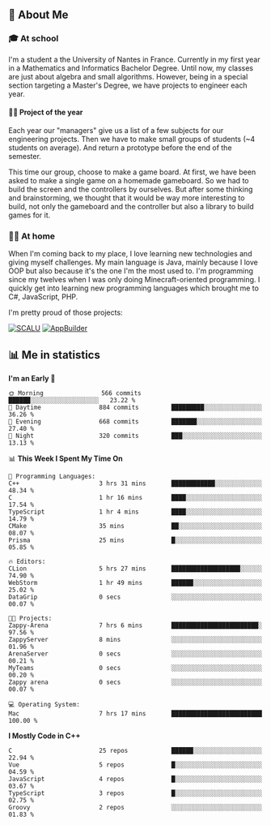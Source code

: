 ## 👀 About Me

### 🎓 At school

I'm a student a the University of Nantes in France. Currently in my first year in a Mathematics and Informatics Bachelor Degree. Until now, my classes are just about algebra and small algorithms. However, being in a special section targeting a Master's Degree, we have projects to engineer each year. 

#### 🔧🔬 Project of the year

Each year our "managers" give us a list of a few subjects for our engineering projects. Then we have to make small groups of students (~4 students on average). And return a prototype before the end of the semester.

This time our group, choose to make a game board. At first, we have been asked to make a single game on a homemade gameboard. So we had to build the screen and the controllers by ourselves. 
But after some thinking and brainstorming, we thought that it would be way more interesting to build, not only the gameboard and the controller but also a library to build games for it.

### 👨‍💻 At home

When I'm coming back to my place, I love learning new technologies and giving myself challenges. My main language is Java, mainly because I love OOP but also because it's the one I'm the most used to. I'm programming since my twelves when I was only doing Minecraft-oriented programming.  I quickly get into learning new programming languages which brought me to C#, JavaScript, PHP. 

I'm pretty proud of those projects:

[![SCALU](https://github-readme-stats.vercel.app/api/pin?username=renardfute&repo=SCALU)](https://github.com/renardfute/scalu)
[![AppBuilder](https://github-readme-stats.vercel.app/api/pin?username=pulsedev2&repo=AppBuilder)](https://github.com/pulsedev2/AppBuilder)

## 📊 Me in statistics
<!--START_SECTION:waka-->
**I'm an Early 🐤** 

```text
🌞 Morning                566 commits         ██████░░░░░░░░░░░░░░░░░░░   23.22 % 
🌆 Daytime                884 commits         █████████░░░░░░░░░░░░░░░░   36.26 % 
🌃 Evening                668 commits         ███████░░░░░░░░░░░░░░░░░░   27.40 % 
🌙 Night                  320 commits         ███░░░░░░░░░░░░░░░░░░░░░░   13.13 % 
```


📊 **This Week I Spent My Time On** 

```text
💬 Programming Languages: 
C++                      3 hrs 31 mins       ████████████░░░░░░░░░░░░░   48.34 % 
C                        1 hr 16 mins        ████░░░░░░░░░░░░░░░░░░░░░   17.54 % 
TypeScript               1 hr 4 mins         ████░░░░░░░░░░░░░░░░░░░░░   14.79 % 
CMake                    35 mins             ██░░░░░░░░░░░░░░░░░░░░░░░   08.07 % 
Prisma                   25 mins             █░░░░░░░░░░░░░░░░░░░░░░░░   05.85 % 

🔥 Editors: 
CLion                    5 hrs 27 mins       ███████████████████░░░░░░   74.90 % 
WebStorm                 1 hr 49 mins        ██████░░░░░░░░░░░░░░░░░░░   25.02 % 
DataGrip                 0 secs              ░░░░░░░░░░░░░░░░░░░░░░░░░   00.07 % 

🐱‍💻 Projects: 
Zappy-Arena              7 hrs 6 mins        ████████████████████████░   97.56 % 
ZappyServer              8 mins              ░░░░░░░░░░░░░░░░░░░░░░░░░   01.96 % 
ArenaServer              0 secs              ░░░░░░░░░░░░░░░░░░░░░░░░░   00.21 % 
MyTeams                  0 secs              ░░░░░░░░░░░░░░░░░░░░░░░░░   00.20 % 
Zappy arena              0 secs              ░░░░░░░░░░░░░░░░░░░░░░░░░   00.07 % 

💻 Operating System: 
Mac                      7 hrs 17 mins       █████████████████████████   100.00 % 
```

**I Mostly Code in C++** 

```text
C                        25 repos            ██████░░░░░░░░░░░░░░░░░░░   22.94 % 
Vue                      5 repos             █░░░░░░░░░░░░░░░░░░░░░░░░   04.59 % 
JavaScript               4 repos             █░░░░░░░░░░░░░░░░░░░░░░░░   03.67 % 
TypeScript               3 repos             █░░░░░░░░░░░░░░░░░░░░░░░░   02.75 % 
Groovy                   2 repos             ░░░░░░░░░░░░░░░░░░░░░░░░░   01.83 % 
```




<!--END_SECTION:waka-->
